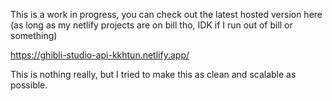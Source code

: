 This is a work in progress, you can check out the latest hosted version here (as long as my netlify projects are on bill tho, IDK if I run out of bill or something)

https://ghibli-studio-api-kkhtun.netlify.app/

This is nothing really, but I tried to make this as clean and scalable as possible.
